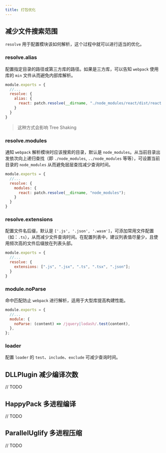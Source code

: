 ```yaml
---
title: 打包优化
---
```


## 减少文件搜索范围

`resolve` 用于配置模块该如何解析，这个过程中就可以进行适当的优化。

### resolve.alias

配置指定目录的路径或第三方库的路径。如果是三方库，可以告知 `webpack` 使用库的 `min` 文件从而避免内部库解析。

```js
module.exports = {
  //...
  resolve: {
    alias: {
      react: patch.resolve(__dirname, "./node_modules/react/dist/react.min.js");
    }
  }
}
```

> 这种方式会影响 Tree Shaking

### resolve.modules

通知 `webpack` 解析模块时应该搜索的目录，默认是 `node_modules`。从当前目录出发依次向上递归查找（即 `./node_modules`, `../node_modules` 等等），可设置当前目录的 `node_modules` 从而避免层层查找减少查询时间。

```js
module.exports = {
  //...
  resolve: {
    modules: {
      react: patch.resolve(__dirname, "node_modules");
    }
  }
}
```

### resolve.extensions

配置文件名后缀，默认是 `['.js', '.json', '.wasm']`，可添加常用文件配置（如：`.ts`），从而减少文件查询时间。在配置列表中，建议列表值尽量少，且使用频次高的文件后缀放在列表头部。

```js
module.exports = {
  //...
  resolve: {
    extensions: [".js", ".jsx", ".ts", ".tsx", ".json"];
  }
}
```

### module.noParse

命中匹配防止 `webpack` 进行解析，适用于大型库提高构建性能。

```js
module.exports = {
  //...
  module: {
    noParse: (content) => /jquery|lodash/.test(content),
  },
};
```

### loader

配置 `loader` 的 `test`、`include`、`exclude` 可减少查询时间。

## DLLPlugin 减少编译次数

// TODO

## HappyPack 多进程编译

// TODO

## ParallelUglify 多进程压缩

// TODO
